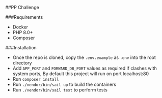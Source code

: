 ##PP Challenge

###Requirements
- Docker
- PHP 8.0+
- Composer

###Installation
- Once the repo is cloned, copy the `.env.example` as `.env` into the root directory
- Add `APP_PORT` and `FORWARD_DB_PORT` values as required if clashes with system ports, By default this project will run on port localhost:80
- Run `composer install`
- Run `./vendor/bin/sail up` to build the containers
- Run `./vendor/bin/sail test` to perform tests


